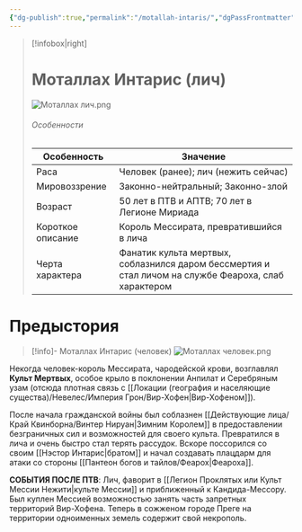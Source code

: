 ```yaml
---
{"dg-publish":true,"permalink":"/motallah-intaris/","dgPassFrontmatter":true}
---
```


> [!infobox|right]
> # Моталлах Интарис (лич)
> ![Моталлах лич.png](/img/user/%D0%98%D0%B7%D0%BE%D0%B1%D1%80%D0%B0%D0%B6%D0%B5%D0%BD%D0%B8%D1%8F/%D0%9C%D0%BE%D1%82%D0%B0%D0%BB%D0%BB%D0%B0%D1%85%20%D0%BB%D0%B8%D1%87.png)
> ###### Особенности
> | Особенность | Значение |
> | ---- | ---- |
> | Раса | Человек (ранее); лич (нежить сейчас)|
> | Мировоззрение | Законно-нейтральный; Законно-злой |
> | Возраст | 50 лет в ПТВ и АПТВ; 70 лет в Легионе Мириада|
> | Короткое описание |Король Мессирата, превратившийся в лича |
> | Черта характера |Фанатик культа мертвых, соблазнился даром бессмертия и стал личом на службе Феароха, слаб характером|

# Предыстория

> [!info]- Моталлах Интарис (человек)
> ![Моталлах человек.png](/img/user/%D0%98%D0%B7%D0%BE%D0%B1%D1%80%D0%B0%D0%B6%D0%B5%D0%BD%D0%B8%D1%8F/%D0%9C%D0%BE%D1%82%D0%B0%D0%BB%D0%BB%D0%B0%D1%85%20%D1%87%D0%B5%D0%BB%D0%BE%D0%B2%D0%B5%D0%BA.png)

Некогда человек-король Мессирата, чародейской крови, возглавлял **Культ Мертвых**, особое крыло в поклонении Анпилат и Серебряным узам (отсюда плотная связь с [[Локации (география и населяющие существа)/Невелес/Империя Грон/Вир-Хофен\|Вир-Хофеном]]).

После начала гражданской войны был соблазнен [[Действующие лица/Край Квинборна/Винтер Нируан\|Зимним Королем]] в предоставлении безграничных сил и возможностей для своего культа. Превратился в лича и очень быстро стал терять рассудок. Вскоре поссорился со своим [[Нэстор Интарис\|братом]] и начал создавать плацдарм для атаки со стороны [[Пантеон богов и тайлов/Феарох\|Феароха]].

**СОБЫТИЯ ПОСЛЕ ПТВ**:
Лич, фаворит в [[Легион Проклятых или Культ Мессии Нежити\|культе Мессии]] и приближенный к Кандида-Мессору. Был куплен Мессией возможностью занять часть запретных территорий Вир-Хофена. Теперь в сожженом городе Преге на территории одноименных земель содержит свой некрополь.